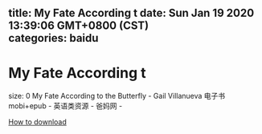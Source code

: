 
title: My Fate According t
date: Sun Jan 19 2020 13:39:06 GMT+0800 (CST)    
categories: baidu
---

# My Fate According t
size: 0
 My Fate According to the Butterfly - Gail Villanueva 电子书mobi+epub - 英语类资源 - 爸妈网 -
 

[How to download](https://bpcam.bemobtrk.com/go/2ceec3aa-1ca2-46d6-b9ff-aaa5c184517c?jno=783)